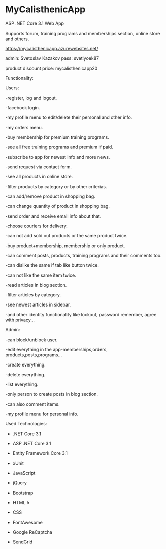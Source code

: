 # MyCalisthenicApp
ASP .NET Core 3.1 Web App 

Supports forum, training programs and memberships section, online store and others. 

https://mycalisthenicapp.azurewebsites.net/

admin: Svetoslav Kazakov  pass: svetlyoek87

product discount price: mycalisthenicapp20

Functionality:

  Users:
  
  -register, log and logout.
  
  -facebook login.
  
  -my profile menu to edit/delete their personal and other info.
  
  -my orders menu.
  
  -buy membership for premium training programs.
  
  -see all free training programs and premium if paid.
  
  -subscribe to app for newest info and more news.
  
  -send request via contact form.
  
  -see all products in online store.
  
  -filter products by category or by other criterias.
  
  -can add/remove product in shopping bag.
  
  -can change quantity of product in shopping bag.
  
  -send order and receive email info about that.
  
  -choose couriers for delivery.
  
  -can not add sold out products or the same product twice.
  
  -buy product+membership, membership or only product.
  
  -can comment posts, products, training programs and their comments too.
  
  -can dislike the same if tab like button twice.
  
  -can not like the same item twice.
  
  -read articles in blog section.
  
  -filter articles by category.
  
  -see newest articles in sidebar.
  
  -and other identity functionality like lockout, password remember, agree with privacy...
  
  
  
 Admin:
 
  -can block/unblock user.
  
  -edit everything in the app-memberships,orders, products,posts,programs...
  
  -create everything.
  
  -delete everything.
  
  -list everything.
  
  -only person to create posts in blog section.
  
  -can also comment items.
  
  -my profile menu for personal info.
  
  
  
  Used Technologies:
  
  - .NET Core 3.1
  
  - ASP .NET Core 3.1

  - Entity Framework Core 3.1
  
  - xUnit
  
  - JavaScript
  
  - jQuery
  
  - Bootstrap
  
  - HTML 5
  
  - CSS
  
  - FontAwesome
  
  - Google ReCaptcha
  
  - SendGrid
  
  
  
  
  
 
